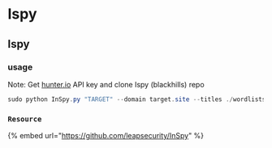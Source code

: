 # Ispy

## Ispy <a id="get-hunterio-api-key-and-clone-ispy-blackhills-repo"></a>

### usage

Note: Get [hunter.io](http://hunter.io/) API key and clone Ispy \(blackhills\) repo

```csharp
sudo python InSpy.py "TARGET" --domain target.site --titles ./wordlists/title-list-large.txt --email first.last@xyz.com --csv /tmp/test.csv
```

### `Resource`

{% embed url="https://github.com/leapsecurity/InSpy" %}

